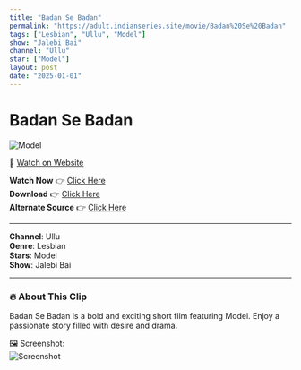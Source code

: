 ```yaml
---
title: "Badan Se Badan"
permalink: "https://adult.indianseries.site/movie/Badan%20Se%20Badan"
tags: ["Lesbian", "Ullu", "Model"]
show: "Jalebi Bai"
channel: "Ullu"
star: ["Model"]
layout: post
date: "2025-01-01"
---
```


# Badan Se Badan

![Model](https://shorts.desisins.com/wp-content/uploads/2024/06/Jalebi-Bai-Badan-Se-Badan-DesiSins.com_.jpg)

🔗 [Watch on Website](https://adult.indianseries.site/movie/Badan%20Se%20Badan)

**Watch Now** 👉 [Click Here](https://adult.indianseries.site/movie/Badan%20Se%20Badan)  
**Download** 👉 [Click Here](https://adult.indianseries.site/movie/Badan%20Se%20Badan)  
**Alternate Source** 👉 [Click Here](https://adult.indianseries.site/movie/Badan%20Se%20Badan)

---

**Channel**: Ullu  
**Genre**: Lesbian  
**Stars**: Model  
**Show**: Jalebi Bai

---

### 🔥 About This Clip

Badan Se Badan is a bold and exciting short film featuring Model. Enjoy a passionate story filled with desire and drama.
 
🖼️ Screenshot:  
![Screenshot](https://shorts.desisins.com/wp-content/uploads/2024/06/Jalebi-Bai-Badan-Se-Badan-DesiSins.com_.jpg)
